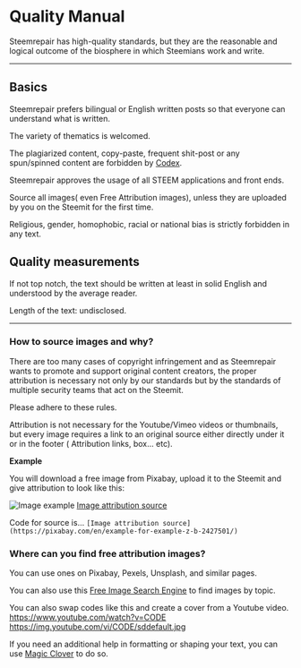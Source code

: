 # Quality Manual

Steemrepair has high-quality standards, but they are the reasonable and logical outcome of the biosphere in which Steemians work and write.

-----

## Basics

Steemrepair prefers bilingual or English written posts so that everyone can understand what is written.

The variety of thematics is welcomed.

The  plagiarized content, copy-paste, frequent shit-post or any spun/spinned content are forbidden by [Codex](https://github.com/aschatria/steemrepair/blob/master/codex.md). 

Steemrepair approves the usage of all STEEM applications and front ends. 

Source all images( even Free Attribution images), unless they are uploaded by you on the Steemit for the first time.  

Religious, gender, homophobic, racial or national bias is strictly forbidden in any text. 


## Quality measurements 

If not top notch, the text should be written at least in solid English and understood by the average reader. 

Length of the text: undisclosed. 


-----

### How to source images and why?

There are too many cases of copyright infringement and as Steemrepair wants to promote and support original content creators, the proper attribution is necessary not only by our standards but by the standards of multiple security teams that act on the Steemit.

Please adhere to these rules.

Attribution is not necessary for the Youtube/Vimeo videos or thumbnails, but every image requires a link to an original source either directly under it or in the footer ( Attribution links, box... etc).

**Example**

You will download a free image from Pixabay, upload it to the Steemit and give attribution to look like this: 

![Image example](https://i.imgur.com/gOrVWRe.png)
[Image attribution source](https://pixabay.com/en/example-for-example-z-b-2427501/)

Code for source is...
```[Image attribution source](https://pixabay.com/en/example-for-example-z-b-2427501/)```

### Where can you find free attribution images?

You can use ones on Pixabay, Pexels, Unsplash, and similar pages. 

You can also use this [Free Image Search Engine](https://aschatria.github.io/steem/freedownloads.html) to find images by topic. 

You can also swap codes like this and create a cover from a Youtube video.
https://www.youtube.com/watch?v=CODE
https://img.youtube.com/vi/CODE/sddefault.jpg


If you need an additional help in formatting or shaping your text, you can use [Magic Clover](https://aschatria.github.io/steem/magic-clover.html) to do so. 

